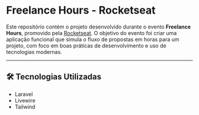 # **Freelance Hours - Rocketseat**

Este repositório contém o projeto desenvolvido durante o evento **Freelance Hours**, promovido pela [Rocketseat](https://www.rocketseat.com.br). O objetivo do evento foi criar uma aplicação funcional que simula o fluxo de propostas em horas para um projeto, com foco em boas práticas de desenvolvimento e uso de tecnologias modernas.

---

## 🛠️ **Tecnologias Utilizadas**
- Laravel
- Livewire
- Tailwind


